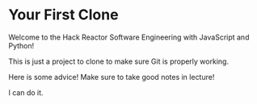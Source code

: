 # Your First Clone

Welcome to the Hack Reactor Software Engineering with JavaScript and Python!

This is just a project to clone to make sure Git is properly working.

Here is some advice! Make sure to take good notes in lecture!

I can do it.
